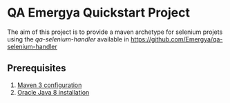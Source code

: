 # QA Emergya Quickstart Project
The aim of this project is to provide a maven archetype for selenium projets using the _qa-selenium-handler_ available in https://github.com/Emergya/qa-selenium-handler

## Prerequisites
1. [Maven 3 configuration](/documentation/prerequisites/maven3Installation.md)
2. [Oracle Java 8 installation](/documentation/prerequisites/java8Installation.md)
